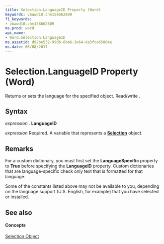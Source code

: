 ```yaml
---
title: Selection.LanguageID Property (Word)
keywords: vbawd10.chm158662809
f1_keywords:
- vbawd10.chm158662809
ms.prod: word
api_name:
- Word.Selection.LanguageID
ms.assetid: d92be532-99db-8b46-3e64-8a3fca65004e
ms.date: 06/08/2017
---
```



# Selection.LanguageID Property (Word)

Returns or sets the language for the specified object. Read/write .


## Syntax

 _expression_ . **LanguageID**

 _expression_ Required. A variable that represents a **[Selection](Word.Selection.md)** object.


## Remarks

For a custom dictionary, you must first set the  **LanguageSpecific** property to **True** before specifying the **LanguageID** property. Custom dictionaries that are language-specific check only text that is formatted for that language.

Some of the constants listed above may not be available to you, depending on the language support (U.S. English, for example) that you have selected or installed.


## See also


#### Concepts


[Selection Object](Word.Selection.md)

